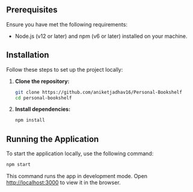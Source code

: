 ## Prerequisites
Ensure you have met the following requirements:
- Node.js (v12 or later) and npm (v6 or later) installed on your machine.

## Installation
Follow these steps to set up the project locally:

1. **Clone the repository:**
   ```bash
   git clone https://github.com/aniketjadhav16/Personal-Bookshelf
   cd personal-bookshelf

2. **Install dependencies:**
   ```bash
   npm install
   ```

## Running the Application
To start the application locally, use the following command:
```bash
npm start
```
This command runs the app in development mode. Open [http://localhost:3000](http://localhost:3000) to view it in the browser.
